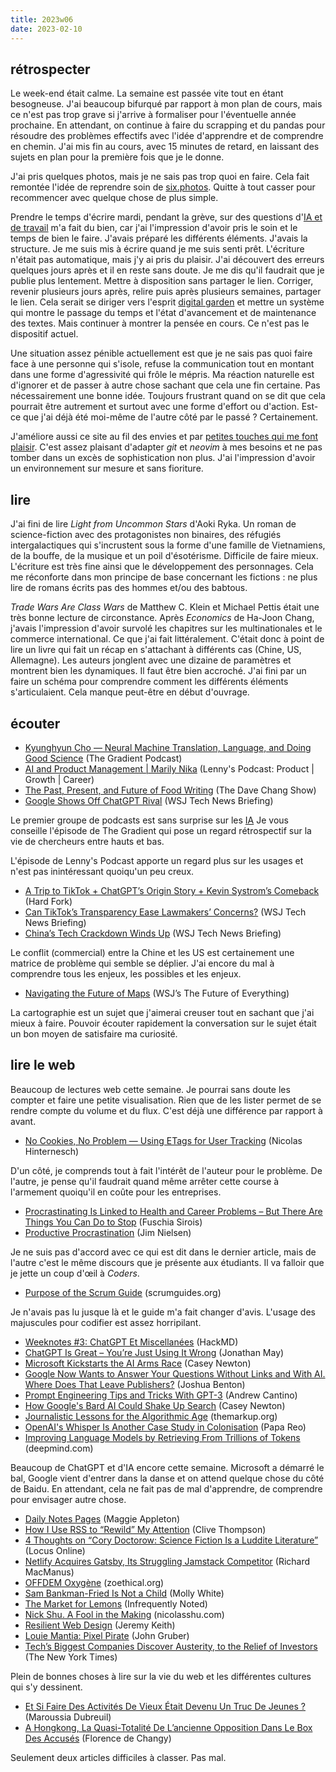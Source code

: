 ```yaml
---
title: 2023w06
date: 2023-02-10
---
```


## rétrospecter

Le week-end était calme.
La semaine est passée vite tout en étant besogneuse.
J'ai beaucoup bifurqué par rapport à mon plan de cours, mais ce n'est pas trop grave si j'arrive à formaliser pour l'éventuelle année prochaine.
En attendant, on continue à faire du scrapping et du pandas pour résoudre des problèmes effectifs avec l'idée d'apprendre et de comprendre en chemin.
J'ai mis fin au cours, avec 15 minutes de retard, en laissant des sujets en plan pour la première fois que je le donne.

J'ai pris quelques photos, mais je ne sais pas trop quoi en faire.
Cela fait remontée l'idée de reprendre soin de [six.photos].
Quitte à tout casser pour recommencer avec quelque chose de plus simple.

Prendre le temps d'écrire mardi, pendant la grève, sur des questions d'[IA et de travail][ia-capitalisme] m'a fait du bien, car j'ai l'impression d'avoir pris le soin et le temps de bien le faire.
J'avais préparé les différents éléments.
J'avais la structure.
Je me suis mis à écrire quand je me suis senti prêt.
L'écriture n'était pas automatique, mais j'y ai pris du plaisir.
J'ai découvert des erreurs quelques jours après et il en reste sans doute.
Je me dis qu'il faudrait que je publie plus lentement.
Mettre à disposition sans partager le lien.
Corriger, revenir plusieurs jours après, relire puis après plusieurs semaines, partager le lien.
Cela serait se diriger vers l'esprit [digital garden][dg] et mettre un système qui montre le passage du temps et l'état d'avancement et de maintenance des textes.
Mais continuer à montrer la pensée en cours.
Ce n'est pas le dispositif actuel.

Une situation assez pénible actuellement est que je ne sais pas quoi faire face à une personne qui s'isole, refuse la communication tout en montant dans une forme d'agressivité qui frôle le mépris.
Ma réaction naturelle est d'ignorer et de passer à autre chose sachant que cela une fin certaine.
Pas nécessairement une bonne idée.
Toujours frustrant quand on se dit que cela pourrait être autrement et surtout avec une forme d'effort ou d'action.
Est-ce que j'ai déjà été moi-même de l'autre côté par le passé ?
Certainement.

J'améliore aussi ce site au fil des envies et par [petites touches qui me font plaisir][git-commits].
C'est assez plaisant d'adapter *git* et *neovim* à mes besoins et ne pas tomber dans un excès de sophistication non plus.
J'ai l'impression d'avoir un environnement sur mesure et sans fioriture.


[ia-capitalisme]: /journal/separer-ia-capitalisme
[six.photos]: https://six.photos
[dg]: https://maggieappleton.com/garden-history
[git-commits]: https://github.com/taniki/11d.im/commits/main

## lire

J'ai fini de lire *Light from Uncommon Stars* d'Aoki Ryka.
Un roman de science-fiction avec des protagonistes non binaires, des réfugiés intergalactiques qui s'incrustent sous la forme d'une famille de Vietnamiens, de la bouffe, de la musique et un poil d'ésotérisme.
Difficile de faire mieux.
L'écriture est très fine ainsi que le développement des personnages.
Cela me réconforte dans mon principe de base concernant les fictions : ne plus lire de romans écrits pas des hommes et/ou des babtous.


*Trade Wars Are Class Wars* de Matthew C. Klein et Michael Pettis était une très bonne lecture de circonstance.
Après *Economics* de Ha-Joon Chang, j'avais l'impression d'avoir survolé les chapitres sur les multinationales et le commerce international.
Ce que j'ai fait littéralement.
C'était donc à point de lire un livre qui fait un récap en s'attachant à différents cas (Chine, US, Allemagne).
Les auteurs jonglent avec une dizaine de paramètres et montrent bien les dynamiques.
Il faut être bien accroché.
J'ai fini par un faire un schéma pour comprendre comment les différents éléments s'articulaient.
Cela manque peut-être en début d'ouvrage.


## écouter

- [Kyunghyun Cho —  Neural Machine Translation, Language, and Doing Good Science][podcast:0] (The Gradient Podcast)
- [AI and Product Management | Marily Nika][podcast:4] (Lenny's Podcast: Product | Growth | Career)
- [The Past, Present, and Future of Food Writing][podcast:1] (The Dave Chang Show)
- [Google Shows Off ChatGPT Rival][podcast:2] (WSJ Tech News Briefing)

Le premier groupe de podcasts est sans surprise sur les [IA][ia-capitalisme]
Je vous conseille l'épisode de The Gradient qui pose un regard rétrospectif sur la vie de chercheurs entre hauts et bas.

L'épisode de Lenny's Podcast apporte un regard plus sur les usages et n'est pas inintéressant quoiqu'un peu creux.


- [A Trip to TikTok + ChatGPT’s Origin Story + Kevin Systrom’s Comeback][podcast:3] (Hard Fork)
- [Can TikTok’s Transparency Ease Lawmakers’ Concerns?][podcast:7] (WSJ Tech News Briefing)
- [China’s Tech Crackdown Winds Up][podcast:8] (WSJ Tech News Briefing)

Le conflit (commercial) entre la Chine et les US est certainement une matrice de problème qui semble se déplier.
J'ai encore du mal à comprendre tous les enjeux, les possibles et les enjeux.


- [Navigating the Future of Maps][podcast:5] (WSJ’s The Future of Everything)

La cartographie est un sujet que j'aimerai creuser tout en sachant que j'ai mieux à faire.
Pouvoir écouter rapidement la conversation sur le sujet était un bon moyen de satisfaire ma curiosité.

[podcast:0]: https://share.snipd.com/episode/a9db25d3-8471-4550-b1d9-84d792a755cf
[podcast:1]: https://share.snipd.com/episode/fe5b3f80-f732-4f1b-bf70-964fe0206f61
[podcast:2]: https://share.snipd.com/episode/466d7e28-d010-4895-9894-50438c46f113
[podcast:3]: https://share.snipd.com/episode/ca584f48-cef4-431c-a712-571f75aafe4d
[podcast:4]: https://share.snipd.com/episode/0b017464-e231-4eb9-b85d-0fc0aac74996
[podcast:5]: https://share.snipd.com/episode/da76d200-36b4-41ae-b5ea-6e53e30e792e
[podcast:6]: https://share.snipd.com/episode/12024fb5-019f-4865-9afe-e237b98f8ece
[podcast:7]: https://share.snipd.com/episode/11d1ec4d-ff82-460c-8248-cb4f58470f11
[podcast:8]: https://share.snipd.com/episode/a56bac39-69b8-4307-8002-cd87f67431ca


## lire le web

Beaucoup de lectures web cette semaine.
Je pourrai sans doute les compter et faire une petite visualisation.
Rien que de les lister permet de se rendre compte du volume et du flux.
C'est déjà une différence par rapport à avant.

- [No Cookies, No Problem — Using ETags for User Tracking][article:2] (Nicolas Hinternesch)

D'un côté, je comprends tout à fait l'intérêt de l'auteur pour le problème.
De l'autre, je pense qu'il faudrait quand même arrêter cette course à l'armement quoiqu'il en coûte pour les entreprises.


- [Procrastinating Is Linked to Health and Career Problems – But There Are Things You Can Do to Stop][article:13] (Fuschia Sirois)
- [Productive Procrastination][article:0] (Jim Nielsen)

Je ne suis pas d'accord avec ce qui est dit dans le dernier article, mais de l'autre c'est le même discours que je présente aux étudiants.
Il va falloir que je jette un coup d'œil à *Coders*.

- [Purpose of the Scrum Guide][article:1] (scrumguides.org)

Je n'avais pas lu jusque là et le guide m'a fait changer d'avis.
L'usage des majuscules pour codifier est assez horripilant.

- [Weeknotes #3: ChatGPT Et Miscellanées][article:26] (HackMD)
- [ChatGPT Is Great – You’re Just Using It Wrong][article:3] (Jonathan May)
- [Microsoft Kickstarts the AI Arms Race][article:5] (Casey Newton)
- [Google Now Wants to Answer Your Questions Without Links and With AI. Where Does That Leave Publishers?][article:8] (Joshua Benton)
- [Prompt Engineering Tips and Tricks With GPT-3][article:9] (Andrew Cantino)
- [How Google's Bard AI Could Shake Up Search][article:10] (Casey Newton)
- [Journalistic Lessons for the Algorithmic Age][article:20] (themarkup.org)
- [OpenAI's Whisper Is Another Case Study in Colonisation][article:21] (Papa Reo)
- [Improving Language Models by Retrieving From Trillions of Tokens][article:16] (deepmind.com)

Beaucoup de ChatGPT et d'IA encore cette semaine.
Microsoft a démarré le bal, Google vient d'entrer dans la danse et on attend quelque chose du côté de Baidu.
En attendant, cela ne fait pas de mal d'apprendre, de comprendre pour envisager autre chose.

- [Daily Notes Pages][article:7] (Maggie Appleton)
- [How I Use RSS to “Rewild” My Attention][article:4] (Clive Thompson)
- [4 Thoughts on “Cory Doctorow: Science Fiction Is a Luddite Literature”][article:6] (Locus Online)
- [Netlify Acquires Gatsby, Its Struggling Jamstack Competitor][article:11] (Richard MacManus)
- [OFFDEM Oxygène][article:25] (zoethical.org)
- [Sam Bankman-Fried Is Not a Child][article:22] (Molly White)
- [The Market for Lemons][article:12] (Infrequently Noted)
- [Nick Shu. A Fool in the Making][article:15] (nicolasshu.com)
- [Resilient Web Design][article:17] (Jeremy Keith)
- [Louie Mantia: Pixel Pirate][article:19] (John Gruber)
- [Tech’s Biggest Companies Discover Austerity, to the Relief of Investors][article:23] (The New York Times)

Plein de bonnes choses à lire sur la vie du web et les différentes cultures qui s'y dessinent.


- [Et Si Faire Des Activités De Vieux Était Devenu Un Truc De Jeunes ?][article:24] (Maroussia Dubreuil)
- [A Hongkong, La Quasi-Totalité De L’ancienne Opposition Dans Le Box Des Accusés][article:14] (Florence de Changy)

Seulement deux articles difficiles à classer.
Pas mal.


[article:0]: https://blog.jim-nielsen.com/2023/productive-procrastination/
[article:1]: https://scrumguides.org/scrum-guide.html
[article:2]: https://levelup.gitconnected.com/no-cookies-no-problem-using-etags-for-user-tracking-3e745544176b
[article:3]: https://theconversation.com/chatgpt-is-great-youre-just-using-it-wrong-198848
[article:4]: https://clivethompson.medium.com/how-i-use-rss-to-rewild-my-attention-7731267a40d8
[article:5]: https://www.platformer.news/p/microsoft-kickstarts-the-ai-arms
[article:6]: https://locusmag.com/2022/01/cory-doctorow-science-fiction-is-a-luddite-literature/
[article:7]: https://maggieappleton.com/daily-notes
[article:8]: https://www.niemanlab.org/2023/02/google-now-wants-to-answer-your-questions-without-links-and-with-ai-where-does-that-leave-publishers/
[article:9]: https://blog.andrewcantino.com/blog/2021/04/21/prompt-engineering-tips-and-tricks/
[article:10]: https://www.platformer.news/p/how-googles-bard-ai-could-shake-up?publication_id=7976&post_id=101246191&isFreemail=false
[article:11]: https://thenewstack.io/netlify-acquires-gatsby-its-struggling-jamstack-competitor/
[article:12]: https://infrequently.org/2023/02/the-market-for-lemons/
[article:13]: https://theconversation.com/procrastinating-is-linked-to-health-and-career-problems-but-there-are-things-you-can-do-to-stop-188322
[article:14]: https://www.lemonde.fr/international/article/2023/02/06/a-hongkong-la-quasi-totalite-de-l-ancienne-opposition-dans-le-box-des-accuses_6160683_3210.html
[article:15]: http://nicolasshu.com/zotero_and_papis.html
[article:16]: https://www.deepmind.com/blog/improving-language-models-by-retrieving-from-trillions-of-tokens
[article:17]: https://resilientwebdesign.com/introduction/
[article:18]: https://resilientwebdesign.com/chapter1/
[article:19]: http://lmnt.me/post/apple.html
[article:20]: https://themarkup.org/hello-world/2023/02/04/journalistic-lessons-for-the-algorithmic-age
[article:21]: https://blog.papareo.nz/whisper-is-another-case-study-in-colonisation/
[article:22]: https://open.substack.com/pub/mollywhite/p/sam-bankman-fried-is-not-a-child?r=nb235&utm_medium=ios&utm_campaign=post
[article:23]: https://www.nytimes.com/2023/02/02/technology/big-tech-earnings-austerity.html
[article:24]: https://www.lemonde.fr/m-perso/article/2023/02/04/et-si-faire-des-activites-de-vieux-etait-devenu-un-truc-de-jeunes_6160516_4497916.html#xtor=AL-32280270-%5Bdefault%5D-%5Bios%5D
[article:25]: https://thx.zoethical.org/pub/presence-solidaire-offdem-oxygene
[article:26]: https://hackmd.io/@pac/HJK-U2fhi

